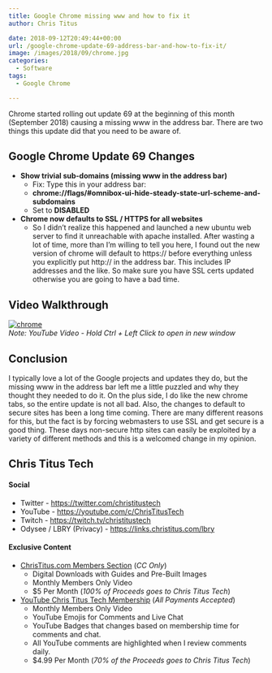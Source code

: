 ```yaml
---
title: Google Chrome missing www and how to fix it
author: Chris Titus

date: 2018-09-12T20:49:44+00:00
url: /google-chrome-update-69-address-bar-and-how-to-fix-it/
image: /images/2018/09/chrome.jpg
categories:
  - Software
tags:
  - Google Chrome

---
```

 Chrome started rolling out update 69 at the beginning of this month (September 2018) causing a missing www in the address bar. There are two things this update did that you need to be aware of. <!--more-->

## Google Chrome Update 69 Changes

  * **Show trivial sub-domains (missing www in the address bar)** 
      * Fix: Type this in your address bar:
      * **chrome://flags/#omnibox-ui-hide-steady-state-url-scheme-and-subdomains**
      * Set to **DISABLED**
  * **Chrome now defaults to SSL / HTTPS for all websites** 
      * So I didn&#8217;t realize this happened and launched a new ubuntu web server to find it unreachable with apache installed. After wasting a lot of time, more than I&#8217;m willing to tell you here, I found out the new version of chrome will default to https:// before everything unless you explicitly put http:// in the address bar. This includes IP addresses and the like. So make sure you have SSL certs updated otherwise you are going to have a bad time.

## Video Walkthrough

[![chrome](https://img.youtube.com/vi/0O9TzNvVwR0/0.jpg)](https://www.youtube.com/watch?v=0O9TzNvVwR0)  
_Note: YouTube Video - Hold Ctrl + Left Click to open in new window_

## Conclusion 

I typically love a lot of the Google projects and updates they do, but the missing www in the address bar left me a little puzzled and why they thought they needed to do it. On the plus side, I do like the new chrome tabs, so the entire update is not all bad. Also, the changes to default to secure sites has been a long time coming. There are many different reasons for this, but the fact is by forcing webmasters to use SSL and get secure is a good thing. These days non-secure http sites can easily be exploited by a variety of different methods and this is a welcomed change in my opinion. 

## Chris Titus Tech

#### Social

- Twitter - <https://twitter.com/christitustech>
- YouTube - <https://youtube.com/c/ChrisTitusTech>
- Twitch - <https://twitch.tv/christitustech>
- Odysee / LBRY (Privacy) - <https://links.christitus.com/lbry>

#### Exclusive Content

- [ChrisTitus.com Members Section][1] (_CC Only_)
  - Digital Downloads with Guides and Pre-Built Images
  - Monthly Members Only Video
  - $5 Per Month (_100% of Proceeds goes to Chris Titus Tech_)
- [YouTube Chris Titus Tech Membership][2] (_All Payments Accepted_)
  - Monthly Members Only Video
  - YouTube Emojis for Comments and Live Chat
  - YouTube Badges that changes based on membership time for comments and chat.
  - All YouTube comments are highlighted when I review comments daily. 
  - $4.99 Per Month (_70% of the Proceeds goes to Chris Titus Tech_)

 [1]: https://portal.christitus.com
 [2]: https://links.christitus.com/join